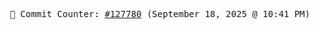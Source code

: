 <p align="center">
    <samp>
        📮 Commit Counter: <a href="https://github.com/Javascript-void0/Javascript-void0/commits/main">#127780</a> (September 18, 2025 @ 10:41 PM)
    </samp>
</p>